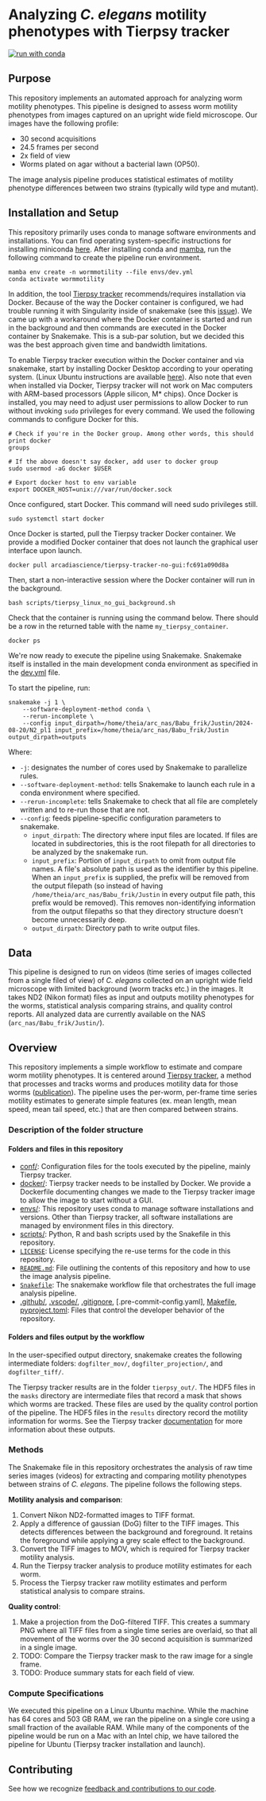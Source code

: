 # Analyzing *C. elegans* motility phenotypes with Tierpsy tracker

[![run with conda](http://img.shields.io/badge/run%20with-conda-3EB049?labelColor=000000&logo=anaconda)](https://docs.conda.io/projects/miniconda/en/latest/)

## Purpose

This repository implements an automated approach for analyzing worm motility phenotypes.
This pipeline is designed to assess worm motility phenotypes from images captured on an upright wide field microscope.
Our images have the following profile:

* 30 second acquisitions
* 24.5 frames per second
* 2x field of view
* Worms plated on agar without a bacterial lawn (OP50).

The image analysis pipeline produces statistical estimates of motility phenotype differences between two strains (typically wild type and mutant).

## Installation and Setup

This repository primarily uses conda to manage software environments and installations. You can find operating system-specific instructions for installing miniconda [here](https://docs.conda.io/projects/miniconda/en/latest/). After installing conda and [mamba](https://mamba.readthedocs.io/en/latest/), run the following command to create the pipeline run environment.

```{bash}
mamba env create -n wormmotility --file envs/dev.yml
conda activate wormmotility
```

In addition, the tool [Tierpsy tracker](https://github.com/Tierpsy/tierpsy-tracker/blob/development/docs/INSTALLATION_DOCKER.md) recommends/requires installation via Docker.
Because of the way the Docker container is configured, we had trouble running it with Singularity inside of snakemake (see this [issue](https://github.com/Arcadia-Science/2024-worm-tracking/issues/4)).
We came up with a workaround where the Docker container is started and run in the background and then commands are executed in the Docker container by Snakemake.
This is a sub-par solution, but we decided this was the best approach given time and bandwidth limitations.

To enable Tierpsy tracker execution within the Docker container and via snakemake, start by installing Docker Desktop according to your operating system.
(Linux Ubuntu instructions are available [here](https://docs.docker.com/desktop/install/linux/ubuntu/)).
Also note that even when installed via Docker, Tierpsy tracker will not work on Mac computers with ARM-based processors (Apple silicon, M* chips).
Once Docker is installed, you may need to adjust user permissions to allow Docker to run without invoking `sudo` privileges for every command.
We used the following commands to configure Docker for this.

```{bash}
# Check if you're in the Docker group. Among other words, this should print docker
groups

# If the above doesn't say docker, add user to docker group
sudo usermod -aG docker $USER

# Export docker host to env variable
export DOCKER_HOST=unix:///var/run/docker.sock
```

Once configured, start Docker.
This command will need sudo privileges still.
```{bash}
sudo systemctl start docker
```

Once Docker is started, pull the Tierpsy tracker Docker container.
We provide a modified Docker container that does not launch the graphical user interface upon launch.
```{bash}
docker pull arcadiascience/tierpsy-tracker-no-gui:fc691a090d8a
```

Then, start a non-interactive session where the Docker container will run in the background.
```{bash}
bash scripts/tierpsy_linux_no_gui_background.sh
```

Check that the container is running using the command below.
There should be a row in the returned table with the name `my_tierpsy_container`.
```{bash}
docker ps
```

We're now ready to execute the pipeline using Snakemake.
Snakemake itself is installed in the main development conda environment as specified in the [dev.yml](./envs/dev.yml) file.

To start the pipeline, run:

```{bash}
snakemake -j 1 \
    --software-deployment-method conda \
    --rerun-incomplete \
    --config input_dirpath=/home/theia/arc_nas/Babu_frik/Justin/2024-08-20/N2_pl1 input_prefix=/home/theia/arc_nas/Babu_frik/Justin output_dirpath=outputs
```

Where:

* `-j`: designates the number of cores used by Snakemake to parallelize rules.
* `--software-deployment-method`: tells Snakemake to launch each rule in a conda environment where specified.
* `--rerun-incomplete`: tells Snakemake to check that all file are completely written and to re-run those that are not.
* `--config`: feeds pipeline-specific configuration parameters to snakemake.
    * `input_dirpath`: The directory where input files are located. If files are located in subdirectories, this is the root filepath for all directories to be analyzed by the snakemake run.
    * `input_prefix`: Portion of `input_dirpath` to omit from output file names. A file's absolute path is used as the identifier by this pipeline. When an `input_prefix` is supplied, the prefix will be removed from the output filepath (so instead of having `/home/theia/arc_nas/Babu_frik/Justin` in every output file path, this prefix would be removed). This removes non-identifying information from the output filepaths so that they directory structure doesn't become unnecessarily deep.
    * `output_dirpath`: Directory path to write output files.

## Data

This pipeline is designed to run on videos (time series of images collected from a single filed of view) of *C. elegans* collected on an upright wide field microscope with limited background (worm tracks etc.) in the images.
It takes ND2 (Nikon format) files as input and outputs motility phenotypes for the worms, statistical analysis comparing strains, and quality control reports.
All analyzed data are currently available on the NAS (`arc_nas/Babu_frik/Justin/`).

## Overview

This repository implements a simple workflow to estimate and compare worm motility phenotypes.
It is centered around [Tierpsy tracker](https://github.com/Tierpsy/tierpsy-tracker/tree/development), a method that processes and tracks worms and produces motility data for those worms ([publication](https://royalsocietypublishing.org/doi/10.1098/rstb.2017.0375)).
The pipeline uses the per-worm, per-frame time series motility estimates to generate simple features (ex. mean length, mean speed, mean tail speed, etc.) that are then compared between strains.

### Description of the folder structure

#### Folders and files in this repository

* [conf/](./conf/): Configuration files for the tools executed by the pipeline, mainly Tierpsy tracker.
* [docker/](./docker): Tierpsy tracker needs to be installed by Docker. We provide a Dockerfile documenting changes we made to the Tierpsy tracker image to allow the image to start without a GUI.
* [envs/](./envs): This repository uses conda to manage software installations and versions. Other than Tierpsy tracker, all software installations are managed by environment files in this directory.
* [scripts/](./scripts): Python, R and bash scripts used by the Snakefile in this repository.
* [`LICENSE`](./LICENSE): License specifying the re-use terms for the code in this repository.
* [`README.md`](./README.md): File outlining the contents of this repository and how to use the image analysis pipeline.
* [`Snakefile`](./Snakefile): The snakemake workflow file that orchestrates the full image analysis pipeline.
* [.github/](./.github), [.vscode/](./.vscode), [.gitignore](./.gitignore), [.pre-commit-config.yaml], [Makefile](./Makefile), [pyproject.toml](./Makefile): Files that control the developer behavior of the repository.

#### Folders and files output by the workflow

In the user-specified output directory, snakemake creates the following intermediate folders:
`dogfilter_mov/`, `dogfilter_projection/`, and `dogfilter_tiff/`.

The Tierpsy tracker results are in the folder `tierpsy_out/`.
The HDF5 files in the `masks` directory are intermediate files that record a mask that shows which worms are tracked.
These files are used by the quality control portion of the pipeline.
The HDF5 files in the `results` directory record the motility information for worms.
See the Tierpsy tracker [documentation](https://github.com/Tierpsy/tierpsy-tracker/blob/development/docs/OUTPUTS.md) for more information about these outputs.

### Methods

The Snakemake file in this repository orchestrates the analysis of raw time series images (videos) for extracting and comparing motility phenotypes between strains of *C. elegans*.
The pipeline follows the following steps.

**Motility analysis and comparison**:

1. Convert Nikon ND2-formatted images to TIFF format.
2. Apply a difference of gaussian (DoG) filter to the TIFF images. This detects differences between the background and foreground. It retains the foreground while applying a grey scale effect to the background.
3. Convert the TIFF images to MOV, which is required for Tierpsy tracker motility analysis.
4. Run the Tierpsy tracker analysis to produce motility estimates for each worm.
5. Process the Tierpsy tracker raw motility estimates and perform statistical analysis to compare strains.

**Quality control**:

1. Make a projection from the DoG-filtered TIFF. This creates a summary PNG where all TIFF files from a single time series are overlaid, so that all movement of the worms over the 30 second acquisition is summarized in a single image.
2. TODO: Compare the Tierpsy tracker mask to the raw image for a single frame.
3. TODO: Produce summary stats for each field of view.

### Compute Specifications

We executed this pipeline on a Linux Ubuntu machine.
While the machine has 64 cores and 503 GB RAM, we ran the pipeline on a single core using a small fraction of the available RAM.
While many of the components of the pipeline would be run on a Mac with an Intel chip, we have tailored the pipeline for Ubuntu (Tierpsy tracker installation and launch).

## Contributing

See how we recognize [feedback and contributions to our code](https://github.com/Arcadia-Science/arcadia-software-handbook/blob/main/guides-and-standards/guide-credit-for-contributions.md).
